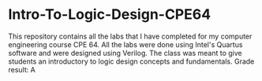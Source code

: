 # Intro-To-Logic-Design-CPE64

This repository contains all the labs that I have completed for my computer engineering course CPE 64. All the labs were done using Intel's Quartus software and were designed using Verilog. The class was meant to give students an introductory to logic design concepts and fundamentals. Grade result: A 

